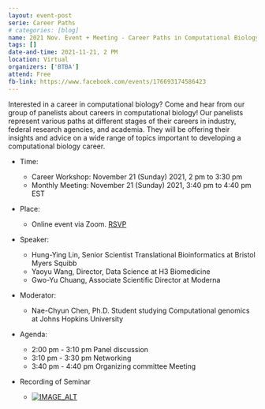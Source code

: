 ```yaml
---
layout: event-post
serie: Career Paths
# categories: [blog]
name: 2021 Nov. Event + Meeting - Career Paths in Computational Biology
tags: []
date-and-time: 2021-11-21, 2 PM 
location: Virtual
organizers: ['BTBA']
attend: Free
fb-link: https://www.facebook.com/events/176693174586423
---
```


Interested in a career in computational biology? Come and hear from our group of panelists about careers in computational biology! Our panelists represent various paths at different stages of their careers in industry, federal research agencies, and academia. They will be offering their insights and advice on a wide range of topics important to developing a computational biology career.

- Time:
    - Career Workshop: November 21 (Sunday) 2021, 2 pm to 3:30 pm
    - Monthly Meeting: November 21 (Sunday) 2021, 3:40 pm to 4:40 pm EST
- Place:
    - Online event via Zoom. [RSVP](https://tinyurl.com/3fwnjpad)
- Speaker:
    - Hung-Ying Lin, Senior Scientist Translational Bioinformatics at Bristol Myers Squibb
    - Yaoyu Wang, Director, Data Science at H3 Biomedicine
    - Gwo-Yu Chuang, Associate Scientific Director at Moderna
- Moderator:
    - Nae-Chyun Chen, Ph.D. Student studying Computational genomics at Johns Hopkins University
- Agenda:
    - 2:00 pm - 3:10 pm Panel discussion
    - 3:10 pm - 3:30 pm Networking
    - 3:40 pm - 4:40 pm Organizing committee Meeting

- Recording of Seminar
    - [![IMAGE_ALT](https://img.youtube.com/vi/qLI-33sbJYs/sddefault.jpg)](https://www.youtube.com/watch?v=qLI-33sbJYs)